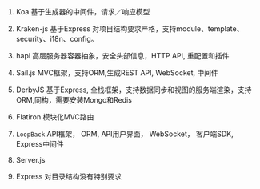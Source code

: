1. Koa
   基于生成器的中间件，请求／响应模型

2. Kraken-js
   基于Express
   对项目结构要求严格，支持module、template、security、i18n、config。

3. hapi
   高层服务器容器抽象，安全头部信息，HTTP API, 重配置和插件

4. Sail.js 
   MVC框架，支持ORM,生成REST API, WebSocket, 中间件

5. DerbyJS
   基于Express, 全栈框架，支持数据同步和视图的服务端渲染，支持ORM,同构，需要安装Mongo和Redis   

6. Flatiron 
   模块化MVC路由

7. `LoopBack`
   API框架， ORM, API用户界面， WebSocket， 客户端SDK, Express中间件

8. Server.js

9. Express
   对目录结构没有特别要求 
    